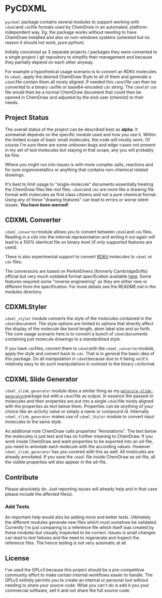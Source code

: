 # PyCDXML

`pycdxml` package contains several modules to support working with `cdxml`and `cdx`file formats used by ChemDraw in an automated, platform-independent way. Eg. the package works without needing to have ChemDraw installed and also on non-windows systems (untested but no reason it should not work, pure python).

Initially conceived as 3 separate projects / packages they were converted to a single project / git repository to simplify their management and because they partially depend on each other anyway. 

For example a hypothetical usage scenario is to convert an RDKit molecules to `cdxml`, apply the desired ChemDraw Style to all of them and generate a `cdxml`file contain them all nicely aligned. If needed this `cdxml`file can then be converted to a binary `cdx`file or base64-encoded `cdx` string. The `cdxml`or `cdx` file would then be a normal ChemDraw document that could then be opened in ChemDraw and adjusted by the end-user (chemist) to their needs.

## Project Status

The overall status of the project can be described best as **alpha**. It somewhat depends on the specific module used and how you use it. Within the limited scope of basic small molecules, the code will mostly work. Of course I'm sure there are some unknown bugs and edge-cases not present in my set of test molecules but staying in that scope, any you will probably be fine.

Where you might run into issues is with more complex salts, reactions and for sure organometallics or anything that contains non-chemical related drawings.

It's best to limit usage to "single-molecule" documents essentially treating the ChemDraw files like mol files. `cdxml`and `cdx` are more like a drawing file format with molecules as first class citizens and not a pure chemical format. Using any of these "drawing features" can lead to errors or worse silent issues. **You have been warned!**

## CDXML Converter

`cdxml_converter`module allows you to convert between `cdxml`and `cdx` files. Reading in a cdx into the internal representation and writing it out again will lead to a 100% identical file on binary level (if only supported features are used). 

There is also experimental support to convert [RDKit](https://github.com/rdkit/rdkit) molecules to `cdxml` or `cdx` files.

The conversions are based on PerkinElmers (formerly CambridgeSofts) official but very much outdated format specification available [here](https://www.cambridgesoft.com/services/documentation/sdk/chemdraw/cdx/IntroCDX.htm). Some features required some "reverse engineering" as they are either new or different from the specification. For more details see the README.md in the modules directory.

## CDXMLStyler

`cdxml_styler` module converts the style of the molecules contained in the `cdxml`document. The style options are limited to options that directly affect the display of the molecule like bond length, atom label size and so forth. The core usage scenario here is to convert a bunch of `cdxml`documents containing just molecule drawings to a standardized style.

If you have `cdx`files, convert them to `cdxml`with the `cdxml_converter`module, apply the style and convert back to `cdx`. That is in general the basic idea of this package. Do all manipulation in `cdxml`because due to it being `xml`it's relatively easy to do such manipulations in contrast to the binary `cdx`format.

## CDXML Slide Generator

`cdxml_slide_generator` module does a similar thing as my [`molecule-slide-generator`](https://github.com/kienerj/molecule-slide-generator)package but with a `cdxml`file as output. In essence the passed-in molecules and their properties are put into a single `cdxml`file nicely aligned with the properties as text below them. Properties can be anything of your choice like an activity value or simply a name or compound id. Internally `cdxml_slide_generator` makes use of `cdxml_Styler` module to convert input molecules to the same style.

As additional note ChemDraw calls properties "Annotations".  The text below the molecules is just text and has no further meaning to ChemDraw. If you work inside ChemDraw and want properties to be exported into an sd-file, you need to annotate each molecule with the according values. However `cdxml_slide_generator` has you covered with this as well. All molecules are already annotated. If you save the `cdxml` file inside ChemDraw as sd-file, all the visible properties will also appear in the sd-file.

## Contribute

Please absolutely do. Just reporting issues will already help and in that case please include the affected file(s). 

### Add Tests

An important help would also be adding more and better tests. Ultimately the different modules generate new files which must somehow be validated. Currently I'm just comparing to a reference file which itself was created by these modules but visually inspected to be correct. Issues is small changes can lead to test failures and the need to regenerate and inspect the reference files. The hence testing is not very automatic at all.

## License

I've used the GPLv3 because this project should be a pre-competitive community effort to make certain internal workflows easier to handle. The GPLv3 entirely permits you to create an internal or personal tool without needing to share your source code. What you can't do is add it you your commercial software, sell it and not share the full source code.